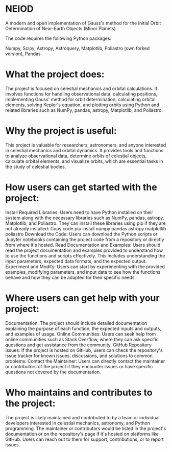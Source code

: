 # NEIOD
A modern and open implementation of Gauss's method for the Initial Orbit Determination of Near-Earth Objects (Minor Planets)

The code requires the following Python packages:

Numpy,
Scipy,
Astropy,
Astroquery,
Matplotlib,
Poliastro (own forked version),
Pandas

# What the project does:
The project is focused on celestial mechanics and orbital calculations. It involves functions for handling observational data, calculating positions, implementing Gauss' method for orbit determination, calculating orbital elements, solving Kepler's equation, and plotting orbits using Python and related libraries such as NumPy, pandas, astropy, Matplotlib, and Poliastro.

# Why the project is useful:
This project is valuable for researchers, astronomers, and anyone interested in celestial mechanics and orbital dynamics. It provides tools and functions to analyze observational data, determine orbits of celestial objects, calculate orbital elements, and visualize orbits, which are essential tasks in the study of celestial bodies.

# How users can get started with the project:
Install Required Libraries: Users need to have Python installed on their system along with the necessary libraries such as NumPy, pandas, astropy, Matplotlib, and Poliastro. They can install these libraries using pip if they are not already installed:
Copy code
pip install numpy pandas astropy matplotlib poliastro
Download the Code: Users can download the Python scripts or Jupyter notebooks containing the project code from a repository or directly from where it's hosted.
Read Documentation and Examples: Users should read the project documentation and examples provided to understand how to use the functions and scripts effectively. This includes understanding the input parameters, expected data formats, and the expected output.
Experiment and Modify: Users can start by experimenting with the provided examples, modifying parameters, and input data to see how the functions behave and how they can be adapted for their specific needs.

# Where users can get help with your project:
Documentation: The project should include detailed documentation explaining the purpose of each function, the expected inputs and outputs, and examples of usage.
Online Communities: Users can seek help from online communities such as Stack Overflow, where they can ask specific questions and get assistance from the community.
GitHub Repository Issues: If the project is hosted on GitHub, users can check the repository's issue tracker for known issues, discussions, and solutions to common problems.
Contact the Maintainer: Users can directly contact the maintainer or contributors of the project if they encounter issues or have specific questions not covered by the documentation.

# Who maintains and contributes to the project:
The project is likely maintained and contributed to by a team or individual developers interested in celestial mechanics, astronomy, and Python programming. The maintainer or contributors would be listed in the project's documentation or on the repository's page if it's hosted on platforms like GitHub. Users can reach out to them for support, contributions, or to report issues.
